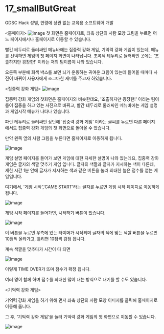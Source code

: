 # 17_smallButGreat
GDSC Hack
성별, 연령에 상관 없는 교육용 소프트웨어 개발

<홈페이지>
![image](https://user-images.githubusercontent.com/93893702/152623092-5ac3fbac-6b7a-4de9-830f-0542dd62846a.png)
첫 화면은 홈페이지로, 좌측 상단의 사람 모양 그림을 누르면 어느 페이지에서나 홈페이지로 이동할 수 있습니다.

빨간 테두리로 둘러싸인 메뉴바에는 집중력 강화 게임, 기억력 강화 게임이 있는데, 메뉴를 선택하면 게임의 첫 페이지 화면이 나타납니다.
초록색 테두리로 둘러싸인 곳에는 '조촐하지만 굉장한!' 이라는 저의 팀이름이 나와 있습니다.

오른쪽 부분에 회색 박스를 보면 뇌가 운동하는 귀여운 그림이 있는데 들어올 때마다 사진이 바뀌어 사용자에게 조그마한 재미를 주고자 하였습니다.



<집중력 강화 게임>
![image](https://user-images.githubusercontent.com/93893702/152623312-0b3a79be-b23a-4235-ad97-1d375ba3009f.png)


집중력 강화 게임의 첫화면은 홈페이지와 비슷한데요, '조촐하지만 굉장한!' 이라는 팀이름이 집중을 하고 있는 사진으로 바뀌고, 빨간 테두리로 둘러싸인 메뉴바에는 게임 설명과 게임시작 메뉴가 나타나 있습니다. 

파란 테두리로 둘러싸인 상단에 '집중력 강화 게임' 이라는 글씨를 누르면 다른 페이지 에서도 집중력 강화 게임의 첫 화면으로 돌아올 수 있습니다. 

만약 왼쪽 옆의 사람 그림을 누른다면 홈페이지로 이동하게 됩니다.



![image](https://user-images.githubusercontent.com/93893702/152623270-b16d7781-3048-486d-a6fd-f85223ef3c71.png)

게임 설명 페이지를 들어가 보면 게임에 대한 자세한 설명이 나와 있는데요, 집중력 강화 게임은 글자의 색깔 맞추기 게임 입니다.
글자의 색깔과 글자가 지시하는 색이 다른데, 제한 시간 1분 안에 글자가 지시하는 색과 같은 버튼을 눌러 최대한 높은 점수를 얻는 게임입니다. 

여기에서, '게임 시작','GAME START'라는 글자를 누르면 게임 시작 페이지로 이동하게 됩니다.




![image](https://user-images.githubusercontent.com/93893702/152623450-d337289e-d70a-4873-a99b-fa33233ec524.png)


게임 시작 페이지를 들어가면, 시작하기 버튼이 있습니다. 

![image](https://user-images.githubusercontent.com/93893702/152623500-48adad67-33df-4dee-88c7-5c465fa3b259.png)


이 버튼을 누르면 우측에 있는 타이머가 시작되며 글자의 색에 맞는 색깔 버튼을 누르면 10점씩 올라가고, 틀리면 10점씩 감점 됩니다.

계속 색깔을 맞추다가 시간이 다 되면

![image](https://user-images.githubusercontent.com/93893702/152623595-9fd8b509-0711-4840-a710-412079c38622.png)

이렇게 TIME OVER가 뜨며 점수가 확정 됩니다. 

여러 명이 함께 하며 점수를 최대한 많이 내는 방식으로 내기를 할 수도 있습니다.




<기억력 강화 게임>

기억력 강화 게임을 하기 위해 먼저 좌측 상단의 사람 모양 이미지를 클릭해 홈페이지로 이동해 줍니다. 

그 후, '기억력 강화 게임'을 눌러 기억력 강화 게임의 첫 화면으로 이동할 수 있습니다.


![image](https://user-images.githubusercontent.com/93893702/152623783-1e9caa39-fad7-42d7-ab84-45af20d9dd58.png)



